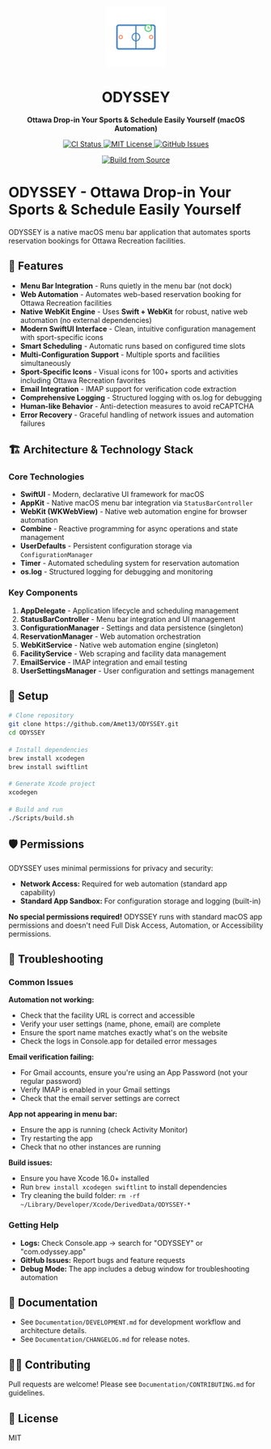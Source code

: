 <div align="center">
  <img src="logo.svg" alt="ODYSSEY Logo" width="120" height="120">
  <h1>ODYSSEY</h1>
  <p><strong>Ottawa Drop-in Your Sports & Schedule Easily Yourself (macOS Automation)</strong></p>
  
  <p>
    <a href="https://github.com/Amet13/ODYSSEY/actions/workflows/ci.yml">
      <img src="https://github.com/Amet13/ODYSSEY/actions/workflows/ci.yml/badge.svg" alt="CI Status">
    </a>
    <a href="https://github.com/Amet13/ODYSSEY/blob/main/LICENSE">
      <img src="https://img.shields.io/badge/License-MIT-green" alt="MIT License">
    </a>
    <a href="https://github.com/Amet13/ODYSSEY/issues">
      <img src="https://img.shields.io/badge/Support-GitHub%20Issues-orange" alt="GitHub Issues">
    </a>
  </p>
  
  <p>
    <a href="#installation">
      <img src="https://img.shields.io/badge/Build%20from%20Source-Development-blue?style=for-the-badge&logo=swift" alt="Build from Source">
    </a>
  </p>
</div>

# ODYSSEY - Ottawa Drop-in Your Sports & Schedule Easily Yourself

ODYSSEY is a native macOS menu bar application that automates sports reservation bookings for Ottawa Recreation facilities.

## 🚀 Features

- **Menu Bar Integration** - Runs quietly in the menu bar (not dock)
- **Web Automation** - Automates web-based reservation booking for Ottawa Recreation facilities
- **Native WebKit Engine** - Uses **Swift + WebKit** for robust, native web automation (no external dependencies)
- **Modern SwiftUI Interface** - Clean, intuitive configuration management with sport-specific icons
- **Smart Scheduling** - Automatic runs based on configured time slots
- **Multi-Configuration Support** - Multiple sports and facilities simultaneously
- **Sport-Specific Icons** - Visual icons for 100+ sports and activities including Ottawa Recreation favorites
- **Email Integration** - IMAP support for verification code extraction
- **Comprehensive Logging** - Structured logging with os.log for debugging
- **Human-like Behavior** - Anti-detection measures to avoid reCAPTCHA
- **Error Recovery** - Graceful handling of network issues and automation failures

## 🏗️ Architecture & Technology Stack

### **Core Technologies**

- **SwiftUI** - Modern, declarative UI framework for macOS
- **AppKit** - Native macOS menu bar integration via `StatusBarController`
- **WebKit (WKWebView)** - Native web automation engine for browser automation
- **Combine** - Reactive programming for async operations and state management
- **UserDefaults** - Persistent configuration storage via `ConfigurationManager`
- **Timer** - Automated scheduling system for reservation automation
- **os.log** - Structured logging for debugging and monitoring

### **Key Components**

1. **AppDelegate** - Application lifecycle and scheduling management
2. **StatusBarController** - Menu bar integration and UI management
3. **ConfigurationManager** - Settings and data persistence (singleton)
4. **ReservationManager** - Web automation orchestration
5. **WebKitService** - Native web automation engine (singleton)
6. **FacilityService** - Web scraping and facility data management
7. **EmailService** - IMAP integration and email testing
8. **UserSettingsManager** - User configuration and settings management

## 🔧 Setup

```bash
# Clone repository
git clone https://github.com/Amet13/ODYSSEY.git
cd ODYSSEY

# Install dependencies
brew install xcodegen
brew install swiftlint

# Generate Xcode project
xcodegen

# Build and run
./Scripts/build.sh
```

## 🛡️ Permissions

ODYSSEY uses minimal permissions for privacy and security:

- **Network Access:** Required for web automation (standard app capability)
- **Standard App Sandbox:** For configuration storage and logging (built-in)

**No special permissions required!** ODYSSEY runs with standard macOS app permissions and doesn't need Full Disk Access, Automation, or Accessibility permissions.

## 🔧 Troubleshooting

### **Common Issues**

**Automation not working:**

- Check that the facility URL is correct and accessible
- Verify your user settings (name, phone, email) are complete
- Ensure the sport name matches exactly what's on the website
- Check the logs in Console.app for detailed error messages

**Email verification failing:**

- For Gmail accounts, ensure you're using an App Password (not your regular password)
- Verify IMAP is enabled in your Gmail settings
- Check that the email server settings are correct

**App not appearing in menu bar:**

- Ensure the app is running (check Activity Monitor)
- Try restarting the app
- Check that no other instances are running

**Build issues:**

- Ensure you have Xcode 16.0+ installed
- Run `brew install xcodegen swiftlint` to install dependencies
- Try cleaning the build folder: `rm -rf ~/Library/Developer/Xcode/DerivedData/ODYSSEY-*`

### **Getting Help**

- **Logs:** Check Console.app → search for "ODYSSEY" or "com.odyssey.app"
- **GitHub Issues:** Report bugs and feature requests
- **Debug Mode:** The app includes a debug window for troubleshooting automation

## 📝 Documentation

- See `Documentation/DEVELOPMENT.md` for development workflow and architecture details.
- See `Documentation/CHANGELOG.md` for release notes.

## 🧑‍💻 Contributing

Pull requests are welcome! Please see `Documentation/CONTRIBUTING.md` for guidelines.

## 📄 License

MIT
